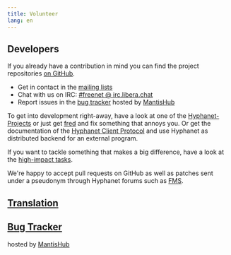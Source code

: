 ```yaml
---
title: Volunteer
lang: en
---
```


## Developers

If you already have a contribution in mind you can find the project repositories
[on GitHub](https://github.com/freenet/).

- Get in contact in the [mailing lists](help.html#mailing-lists)
- Chat with us on IRC: <a href="https://web.libera.chat/?nick=FollowRabbit|?#freenet" id="chatlink" class="btn button-custom btn-custom-two">#freenet @ irc.libera.chat</a>
- Report issues in the [bug tracker](https://freenet.mantishub.io/) hosted by [MantisHub](https://www.mantishub.com)

To get into development right-away, have a look at one of the [Hyphanet-Projects](https://github.com/freenet/wiki/wiki/Projects)
or just get [fred](https://github.com/freenet/fred) and fix something that annoys you.
Or get the documentation of the 
[Hyphanet Client Protocol](https://wiki.freenetproject.org/FCPv2)
and use Hyphanet as distributed backend for an external program.

If you want to tackle something that makes a big difference, have a look at the [high-impact tasks](https://github.com/freenet/wiki/wiki/High-Impact-tasks).


We're happy to accept pull requests on GitHub as well as patches sent under a
pseudonym through Hyphanet forums such as [FMS](http://freesocial.draketo.de/fms_en.html).

## [Translation](https://wiki.freenetproject.org/Translation)

## [Bug Tracker](https://freenet.mantishub.io/)

hosted by [MantisHub](https://www.mantishub.com)
